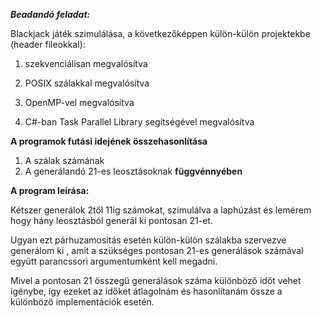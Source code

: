 
***Beadandó feladat:***

Blackjack játék szimulálása, a következőképpen külön-külön projektekbe (header fileokkal):

 1. szekvenciálisan megvalósítva
    
  2. POSIX szálakkal megvalósítva
    
3.  OpenMP-vel megvalósítva
    
4.    C#-ban Task Parallel Library segítségével megvalósítva

**A programok futási idejének összehasonlítása**
1. A szálak számának
2. A generálandó 21-es leosztásoknak
**függvénnyében**  
  
**A program leírása:**  

Kétszer generálok 2től 11ig számokat, szimulálva a laphúzást és lemérem hogy hány leosztásból generál ki pontosan 21-et. 

Ugyan ezt párhuzamosítás esetén külön-külön szálakba szervezve generálom ki , amit a szükséges pontosan 21-es generálások számával együtt parancssori argumentumként kell megadni.  

Mivel a pontosan 21 összegű generálások száma különböző időt vehet igénybe, így ezeket az időket átlagolnám és hasonlítanám össze a különböző implementációk esetén.
